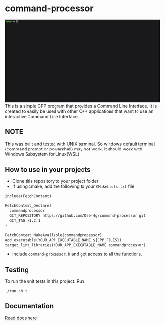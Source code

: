 # command-processor
![Demo](docs/command-processor.gif)
This is a simple CPP program that provides a Command Line Interface. 
It is created to easily be used with other C++ applications that want to use an interactive Command Line Interface.    


## NOTE
This was built and tested with UNIX terminal. So windows default terminal (command prompt or powershell) may not work. It should work with Windows Subsystem for Linux(WSL) 

## How to use in your projects
- Clone this repository to your project folder
- If using cmake, add the following to your `CMakeLists.txt` file
```
include(FetchContent)

FetchContent_Declare(
  commandprocessor
  GIT_REPOSITORY https://github.com/Ose-4g/command-processor.git
  GIT_TAG v1.2.1
)

FetchContent_MakeAvailable(commandprocessor)
add_executable(YOUR_APP_EXECUTABLE_NAME ${CPP_FILES})
target_link_libraries(YOUR_APP_EXECUTABLE_NAME commandprocessor)
```
- include `command-processor.h` and get access to all the functions. 


## Testing
To run the unit tests in this project. Run 
```
./run.sh t
```
## Documentation
[Read docs here](docs/docs.md)

